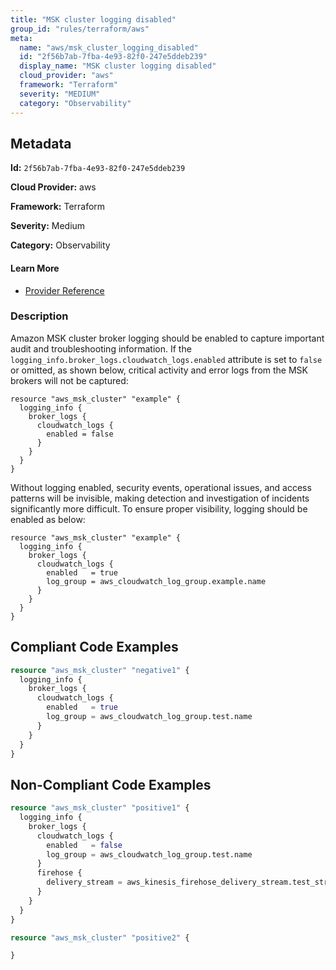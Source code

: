 ```yaml
---
title: "MSK cluster logging disabled"
group_id: "rules/terraform/aws"
meta:
  name: "aws/msk_cluster_logging_disabled"
  id: "2f56b7ab-7fba-4e93-82f0-247e5ddeb239"
  display_name: "MSK cluster logging disabled"
  cloud_provider: "aws"
  framework: "Terraform"
  severity: "MEDIUM"
  category: "Observability"
---
```

## Metadata

**Id:** `2f56b7ab-7fba-4e93-82f0-247e5ddeb239`

**Cloud Provider:** aws

**Framework:** Terraform

**Severity:** Medium

**Category:** Observability

#### Learn More

 - [Provider Reference](https://registry.terraform.io/providers/hashicorp/aws/latest/docs/resources/msk_cluster#broker_logs)

### Description

 Amazon MSK cluster broker logging should be enabled to capture important audit and troubleshooting information. If the `logging_info.broker_logs.cloudwatch_logs.enabled` attribute is set to `false` or omitted, as shown below, critical activity and error logs from the MSK brokers will not be captured: 

```
resource "aws_msk_cluster" "example" {
  logging_info {
    broker_logs {
      cloudwatch_logs {
        enabled = false
      }
    }
  }
}
```

Without logging enabled, security events, operational issues, and access patterns will be invisible, making detection and investigation of incidents significantly more difficult. To ensure proper visibility, logging should be enabled as below:

```
resource "aws_msk_cluster" "example" {
  logging_info {
    broker_logs {
      cloudwatch_logs {
        enabled   = true
        log_group = aws_cloudwatch_log_group.example.name
      }
    }
  }
}
```


## Compliant Code Examples
```terraform
resource "aws_msk_cluster" "negative1" {  
  logging_info {
    broker_logs {
      cloudwatch_logs {
        enabled   = true
        log_group = aws_cloudwatch_log_group.test.name
      }
    }
  }
}
```
## Non-Compliant Code Examples
```terraform
resource "aws_msk_cluster" "positive1" {
  logging_info {
    broker_logs {
      cloudwatch_logs {
        enabled   = false
        log_group = aws_cloudwatch_log_group.test.name
      }
      firehose {
        delivery_stream = aws_kinesis_firehose_delivery_stream.test_stream.name
      }
    }
  }
}

resource "aws_msk_cluster" "positive2" {

}

```